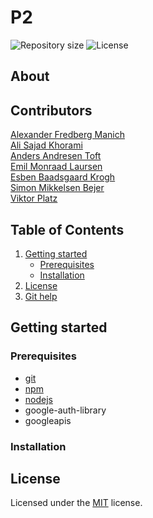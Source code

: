 # P2 

![Repository size](https://img.shields.io/github/repo-size/sabotack/P2)
![License](https://img.shields.io/github/license/sabotack/P2)

## About


## Contributors

[Alexander Fredberg Manich](https://github.com/AlexanderManich)  
[Ali Sajad Khorami](https://github.com/sabotack)  
[Anders Andresen Toft](https://github.com/AndersToft20)  
[Emil Monraad Laursen](https://github.com/EmilML)  
[Esben Baadsgaard Krogh](https://github.com/EMojoKrogh)  
[Simon Mikkelsen Bejer](https://github.com/sBejer)  
[Viktor Platz](https://github.com/redviktor)  

## Table of Contents
1. [Getting started](#getting-started)
    - [Prerequisites](#prerequisites)
    - [Installation](#installation)
2. [License](#license)
3. [Git help](#git-help)

## Getting started

### Prerequisites
- [git](https://git-scm.com/)
- [npm](https://www.npmjs.com/)
- [nodejs](https://nodejs.org/)
- google-auth-library
- googleapis

### Installation

## License

Licensed under the [MIT](LICENSE) license.

